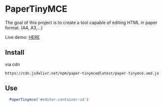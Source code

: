 # PaperTinyMCE

The goal of this project is to create a tool capable of editing HTML in paper format. (A4, A3,…)

Live demo: [HERE](https://juancamejoalarcon.github.io/paper-tinymce/live-demo/)

## Install

via cdn

```
https://cdn.jsdelivr.net/npm/paper-tinymce@latest/paper-tinymce.umd.js
```


## Use

```js
  PaperTinymce('#editor-container-id')
```
